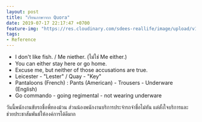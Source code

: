 ```yaml
---
layout: post
title: "เรียนภาษาจาก Quora"
date: 2019-07-17 22:17:47 +0700
feature-img: "https://res.cloudinary.com/sdees-reallife/image/upload/v1555658919/sample_feature_img.png"
tags:
- Reference
---
```

- I don't like fish. / Me niether. (ไม่ใช่ Me either.)
- You can either stay here or go home.
- Excuse me, but neither of those accusations are true.
- Leicester - "Lester" / Quay - "Key"
- Pantaloons (French) : Pants (American) - Trousers - Underware (English)
- Go commando - going regimental - not wearing underware

<i class="fa fa-child" style="color:plum"></i>

วันนี้พนักงานขับรถชื่อพี่ทองม้วน ส่วนน้องพนักงานบริการประจำรถจำชื่อไม่ทัน แต่ตั้งใจบริการและช่วยประชาสัมพันธ์ให้องค์การได้ดีมาก
